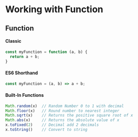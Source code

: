 # Working with Function

## Function
#### Classic
```javascript
const myFunction = function (a, b) {
  return a + b;
}
```
#### ES6 Shorthand
```javascript
const myFunction = (a, b) => a + b;
```

#### Built-In Functions
```javascript
Math.random(x)  // Random Number 0 to 1 with decimal
Math.floor(x)   // Round number to nearest integer
Math.sqrt(x)    // Returns the positive square root of x
Math.abs(x)     // Returns the absolute value of x
x.toFixed(2)    // Decimal add 2 decimals
x.toString()    // Convert to string
```